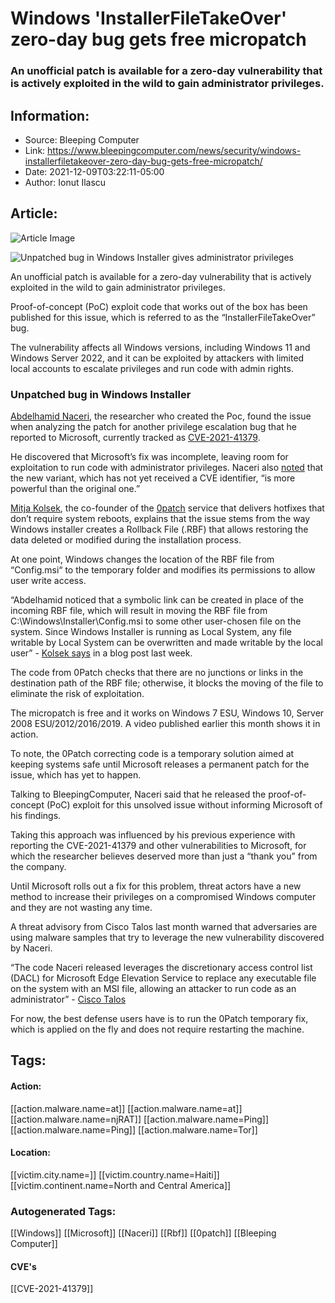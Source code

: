 # Windows 'InstallerFileTakeOver' zero-day bug gets free micropatch
### An unofficial patch is available for a zero-day vulnerability that is actively exploited in the wild to gain administrator privileges.

## Information:
+ Source: Bleeping Computer
+ Link: https://www.bleepingcomputer.com/news/security/windows-installerfiletakeover-zero-day-bug-gets-free-micropatch/
+ Date: 2021-12-09T03:22:11-05:00
+ Author: Ionut Ilascu


## Article:
![Article Image](https://www.bleepstatic.com/content/hl-images/2021/09/20/Windows.jpg)

![Unpatched bug in Windows Installer gives administrator privileges](https://www.bleepstatic.com/content/hl-images/2021/09/20/Windows.jpg)


An unofficial patch is available for a zero-day vulnerability that is actively exploited in the wild to gain administrator privileges.


Proof-of-concept (PoC) exploit code that works out of the box has been published for this issue, which is referred to as the “InstallerFileTakeOver” bug.


The vulnerability affects all Windows versions, including Windows 11 and Windows Server 2022, and it can be exploited by attackers with limited local accounts to escalate privileges and run code with admin rights.


### Unpatched bug in Windows Installer


[Abdelhamid Naceri](https://twitter.com/KLINIX5), the researcher who created the Poc, found the issue when analyzing the patch for another privilege escalation bug that he reported to Microsoft, currently tracked as [CVE-2021-41379](https://msrc.microsoft.com/update-guide/vulnerability/CVE-2021-41379).


He discovered that Microsoft’s fix was incomplete, leaving room for exploitation to run code with administrator privileges. Naceri also [noted](https://github.com/klinix5/InstallerFileTakeOver) that the new variant, which has not yet received a CVE identifier, “is more powerful than the original one.”


[Mitja Kolsek](https://twitter.com/mkolsek), the co-founder of the [0patch](https://0patch.com/) service that delivers hotfixes that don’t require system reboots, explains that the issue stems from the way Windows installer creates a Rollback File (.RBF) that allows restoring the data deleted or modified during the installation process.


At one point, Windows changes the location of the RBF file from “Config.msi“ to the temporary folder and modifies its permissions to allow user write access.



“Abdelhamid noticed that a symbolic link can be created in place of the incoming RBF file, which will result in moving the RBF file from  C:\Windows\Installer\Config.msi to some other user-chosen file on the system. Since Windows Installer is running as Local System, any file writable by Local System can be overwritten and made writable by the local user” - [Kolsek says](https://blog.0patch.com/2021/12/free-micropatches-for.html) in a blog post last week.



The code from 0Patch checks that there are no junctions or links in the destination path of the RBF file; otherwise, it blocks the moving of the file to eliminate the risk of exploitation.


The micropatch is free and it works on Windows 7 ESU, Windows 10, Server 2008 ESU/2012/2016/2019. A video published earlier this month shows it in action.



To note, the 0Patch correcting code is a temporary solution aimed at keeping systems safe until Microsoft releases a permanent patch for the issue, which has yet to happen.


Talking to BleepingComputer, Naceri said that he released the proof-of-concept (PoC) exploit for this unsolved issue without informing Microsoft of his findings.


Taking this approach was influenced by his previous experience with reporting the CVE-2021-41379 and other vulnerabilities to Microsoft, for which the researcher believes deserved more than just a “thank you” from the company.


Until Microsoft rolls out a fix for this problem, threat actors have a new method to increase their privileges on a compromised Windows computer and they are not wasting any time.


A threat advisory from Cisco Talos last month warned that adversaries are using malware samples that try to leverage the new vulnerability discovered by Naceri.



“The code Naceri released leverages the discretionary access control list (DACL) for Microsoft Edge Elevation Service to replace any executable file on the system with an MSI file, allowing an attacker to run code as an administrator” - [Cisco Talos](https://blog.talosintelligence.com/2021/11/attackers-exploiting-zero-day.html)



For now, the best defense users have is to run the 0Patch temporary fix, which is applied on the fly and does not require restarting the machine.





## Tags:

#### Action:
[[action.malware.name=at]] [[action.malware.name=at]] [[action.malware.name=njRAT]] [[action.malware.name=Ping]] [[action.malware.name=Ping]] [[action.malware.name=Tor]]

#### Location:
[[victim.city.name=]] [[victim.country.name=Haiti]] [[victim.continent.name=North and Central America]]

### Autogenerated Tags:
[[Windows]] [[Microsoft]] [[Naceri]] [[Rbf]] [[0patch]] [[Bleeping Computer]]
#### CVE's
[[CVE-2021-41379]]

